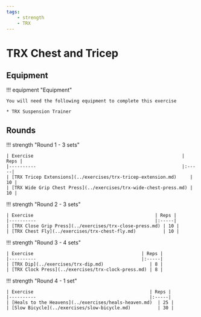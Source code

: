 ```yaml
---
tags:
    - strength
    - TRX
---
```


# TRX Chest and Tricep

## Equipment

!!! equipment "Equipment"

    You will need the following equipment to complete this exercise
    
    * TRX Suspension Trainer

## Rounds

!!! strength "Round 1 - 3 sets"

    | Exercise                                                       | Reps |
    |----------                                                      |:-----|
    | [TRX Tricep Extensions](../exercises/trx-tricep-extension.md)     | 10 |
    | [TRX Wide Grip Chest Press](../exercises/trx-wide-chest-press.md) | 10 |

!!! strength "Round 2 - 3 sets"

    | Exercise                                             | Reps |
    |----------                                            |:-----|
    | [TRX Close Grip Press](../exercises/trx-close-press.md) | 10 |
    | [TRX Chest Fly](../exercises/trx-chest-fly.md)          | 10 |

!!! strength "Round 3 - 4 sets"

    | Exercise                                        | Reps |
    |----------                                       |:-----|
    | [TRX Dip](../exercises/trx-dip.md)                 | 8 |
    | [TRX Clock Press](../exercises/trx-clock-press.md) | 8 |

!!! strength "Round 4 - 1 set"

    | Exercise                                           | Reps |
    |----------                                          |:-----|
    | [Heals to the Heavens](../exercises/heals-heaven.md)  | 25 |
    | [Slow Bicycle](../exercises/slow-bicycle.md)          | 30 |
